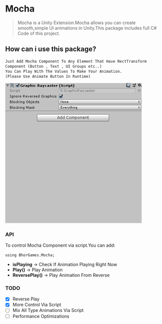 # Mocha
>  Mocha is a Unity Extension.Mocha allows you can create smooth,simple UI animations in Unity.This package includes full C# Code of this project.

## How can i use this package?

``` 
Just Add Mocha Component To Any Element That Have RectTransform Component (Button , Text , UI Groups etc..) 
You Can Play With The Values To Make Your Animation.
(Please Use Animate Button In Runtime)
```  
![](mochaInt.gif)

### API
To control Mocha Component via script.You can add:
```
using BhorGames.Mocha;
``` 


* **isPlaying** -> Check If Animation Playing Right Now
* **Play()** -> Play Animation
* **ReversePlay()** -> Play Animation From Reverse
### TODO

- [x] Reverse Play
- [x] More Control Via Script
- [ ] Mix All Type Animations Via Script
- [ ] Performance Optimizations
